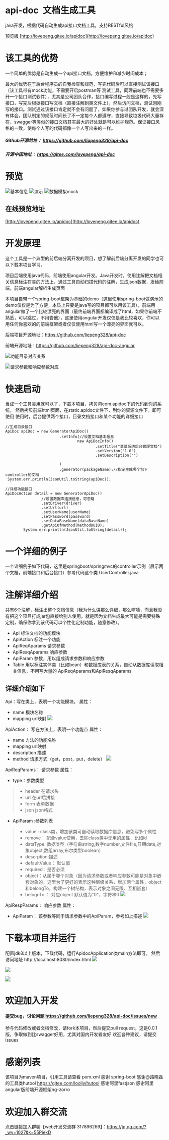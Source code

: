 # api-doc  文档生成工具
java开发，根据代码自动生成api接口文档工具，支持RESTful风格

预览版 [http://lovepeng.gitee.io/apidoc](http://lovepeng.gitee.io/apidoc)

# 该工具的优势
一个简单的优势是自动生成一个api接口文档，方便维护和减少时间成本；

最大的优势在于后台程序员的自我检查和规范，写完代码后可以直接测试该接口（该工具带有mock功能，不需要开启postman等 测试工具，同理前端也不需要多开一个接口测试软件），尤其是公司团队合作，接口编写过程一般是这样的，先写接口，写完后根据接口写文档（直接注解到类文件上），然后访问文档，测试刚刚写的接口。测试通过该接口肯定就不会有问题了，如果你参与过团队开发，就会深有体会，团队制定的规范时间长了不一定每个人都遵守，直接导致垃圾代码大量存在，swagger等类似的接口文档其实最大的好处就是可以维护规范。保证接口风格的一致，使每个人写的代码都像一个人写出来的一样。

##### Github开源地址： https://github.com/liupeng328/api-doc

##### 开源中国地址： https://gitee.com/lovepeng/api-doc

# 预览
![基本信息](https://upload-images.jianshu.io/upload_images/2833665-a2ce576b7438c8ce.png?imageMogr2/auto-orient/strip%7CimageView2/2/w/1240)
![演示](https://upload-images.jianshu.io/upload_images/2833665-cba03dffe34b6793.png?imageMogr2/auto-orient/strip%7CimageView2/2/w/1240)
![数据模拟mock](https://upload-images.jianshu.io/upload_images/2833665-d9a928816a328096.png?imageMogr2/auto-orient/strip%7CimageView2/2/w/1240)
## 在线预览地址 
[http://lovepeng.gitee.io/apidoc](http://lovepeng.gitee.io/apidoc)
# 开发原理
这个工具是一个典型的前后端分离开发的项目，想了解前后端分离开发的同学也可以下载本项目学习。

项目后端使用java代码，前端使用angular开发。Java开发时，使用注解把文档相关信息标注在类的方法上，通过工具自动扫描代码的注解，生成json数据，发给前端，前端angular解析生成页面


本项目自带一个spring-boot框架为基础的demo（这里使用spring-boot做演示的demo仅仅是为了方便，本质上只要是java写的项目都可以用该工具），前端用angular做了一个比较漂亮的界面（最终前端界面都编译成了html，如果你前端不熟悉，可以跳过，不用管他），这里使用angular开发仅仅是我比较喜欢，你可以用任何你喜欢的的前端框架或者仅仅使用html写一个漂亮的界面就可以。

后端项目开源地址：https://github.com/liepeng328/api-doc

前端开源地址：https://github.com/liepeng328/api-doc-angular

![功能目录对应关系](https://upload-images.jianshu.io/upload_images/2833665-d9627161b59b7673.png?imageMogr2/auto-orient/strip%7CimageView2/2/w/1240)

![请求参数和响应参数对应](https://upload-images.jianshu.io/upload_images/2833665-53359d84c7531029.png?imageMogr2/auto-orient/strip%7CimageView2/2/w/1240)

# 快速启动
当成一个工具类用就可以了，下载本项目，拷贝包com.apidoc下的代码到你的系统，
然后拷贝前端html页面，在static.apidoc文件下，到你的资源文件下。即可使用
使用时，后台提供两个接口，目录文档接口和某个功能的详细接口
```
//生成目录接口
ApiDoc apiDoc = new GeneratorApiDoc()
                        .setInfo(//设置文档基本信息
                                new ApiDocInfo()
                                        .setTitle("某莫系统后台管理文档")
                                        .setVersion("1.0")
                                        .setDescription("")

                        )
                        .generator(packageName);//指定生成哪个包下controller的文档
 System.err.println(JsonUtil.toString(apiDoc));

//详细功能接口
ApiDocAction detail = new GeneratorApiDoc()
                //设置数据库连接信息，可忽略
                .setDriver(driver)
                .setUrl(url)
                .setUserName(userName)
                .setPassword(password)
                .setDataBaseName(dataBaseName)
                .getApiOfMethod(methodUUID);
        System.err.println(JsonUtil.toString(detail));
```

# 一个详细的例子
一个详细例子如下代码，这里是springboot/springmvc的controller示例（展示两个文档，前端接口和后台接口）参考代码这个类 UserController.java

# 注解详细介绍
共有6个注解，标注出整个文档信息（我为什么讲那么详细，那么啰嗦，而且我没有把这个项目打成jar包直接给别人使用，就是因为文档生成最大可能是需要特殊定制，确保你拿到该代码可以个性化定制功能，随意修改）。
- Api 标注文档的功能模块
- ApiAction 标注一个功能
- ApiReqAparams 请求参数
- ApiResqAparams 响应参数
- ApiParam 参数，用以组成请求参数和响应参数
- Table 用以标注实体类（比如bean）和数据库表的关系，自动从数据库读取相关信息，不用写大量的 ApiReqAparams和ApiResqAparams
## 详细介绍如下
Api：写在类上，表明一个功能模块。
属性：
- name 模块名称
- mapping url映射
![](https://upload-images.jianshu.io/upload_images/2833665-0ac022ed836cebfe.png?imageMogr2/auto-orient/strip%7CimageView2/2/w/1240)

ApiAction： 写在方法上，表明一个功能点
属性：
- name 方法的功能名称
- mapping url映射
- description 描述
- method 请求方式（get，post，put，delete）
![](https://upload-images.jianshu.io/upload_images/2833665-4af8001b0c02387f.png?imageMogr2/auto-orient/strip%7CimageView2/2/w/1240)

ApiReqParams： 请求参数
属性：
- type：参数类型
>  - header  在请求头 
>- url  在url后拼接
>- form  表单数据
>- json  json格式
- ApiParam :参数列表
>-  value : class类，增加该类可自动读取数据库信息，避免写多个属性
>-  remove： 配合value使用，去除class类中无用的属性，比如id
>-  dataType: 数据类型（字符串string,数字number,文件file,日期date,对象object,数组array,布尔类型boolean）
>-  descrption:描述
>-  defaultValue： 默认值
>- required：是否必须
>-  object：从属于哪个对象（因为请求参数或者响应参数可能是对象中嵌套对象的，这里为了更好的表示这种层级关系，增加两个属性，object和belongTo，构建一个树结构，表示对象之间无限、互相嵌套）
>-  belognTo ： 对应object 默认值为"0"，字符串0
![](https://upload-images.jianshu.io/upload_images/2833665-ad96b77ad5326e3e.png?imageMogr2/auto-orient/strip%7CimageView2/2/w/1240)

ApiRespParams： 响应参数
属性：
- ApiParam： 该参数等同于请求参数中的ApiParam，参考如上描述
![](https://upload-images.jianshu.io/upload_images/2833665-0373d707dd37b9f4.png?imageMogr2/auto-orient/strip%7CimageView2/2/w/1240)


# 下载本项目并运行
配置jdk8以上版本，下载代码，运行ApidocApplication类main方法即可。
然后访问地址 http://localhost:8080/index.html
![](https://upload-images.jianshu.io/upload_images/2833665-ebdf7ed6bdefb210.png?imageMogr2/auto-orient/strip%7CimageView2/2/w/1240)

![](https://upload-images.jianshu.io/upload_images/2833665-6ac946d6c51e320b.png?imageMogr2/auto-orient/strip%7CimageView2/2/w/1240)

![](https://upload-images.jianshu.io/upload_images/2833665-d6f5fa7b60b0b4ca.png?imageMogr2/auto-orient/strip%7CimageView2/2/w/1240)


# 欢迎加入开发
#### 提交bug，讨论问题 https://github.com/liepeng328/api-doc/issues/new
参与代码修改或者文档修改，请fork本项目，然后提交pull request，这是0.0.1版，争取做到比swagger好用，尤其对国内开发者友好
欢迎各种建议，请提交issues

# 感谢列表
该项目为maven项目，引用工具请查看 pom.xml
感谢 spring-boot
感谢@路晓磊 的工具类hutool https://gitee.com/loolly/hutool
感谢阿里fastjson
感谢阿里angular版前端开源框架ng-zorro


# 欢迎加入群交流
点击链接加入群聊【web开发交流群 317896269】：https://jq.qq.com/?_wv=1027&k=55PiekD
